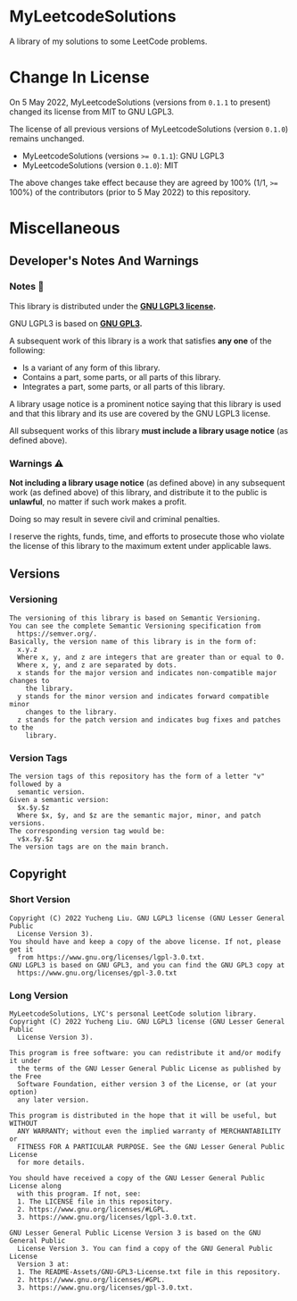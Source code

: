 # MyLeetcodeSolutions

A library of my solutions to some LeetCode problems.

# Change In License

On 5 May 2022, MyLeetcodeSolutions (versions from `0.1.1` to present) changed its license from MIT to GNU LGPL3.

The license of all previous versions of MyLeetcodeSolutions (version `0.1.0`) remains unchanged.

- MyLeetcodeSolutions (versions `>= 0.1.1`): GNU LGPL3
- MyLeetcodeSolutions (version `0.1.0`): MIT

The above changes take effect because they are agreed by 100%  (1/1, `>=` 100%) of the contributors (prior to 5 May 2022) to this repository.

# Miscellaneous
## Developer's Notes And Warnings
### Notes :memo:

This library is distributed under the **[GNU LGPL3 license](LICENSE).**

GNU LGPL3 is based on **[GNU GPL3](README-Assets/GNU-GPL3-License.txt).**

A subsequent work of this library is a work that satisfies **any one** of the following:

- Is a variant of any form of this library.
- Contains a part, some parts, or all parts of this library.
- Integrates a part, some parts, or all parts of this library.

A library usage notice is a prominent notice saying that this library is used and that this library and its use are covered by the GNU LGPL3 license.

All subsequent works of this library **must include a library usage notice** (as defined above).

### Warnings :warning:

**Not including a library usage notice** (as defined above) in any subsequent work (as defined above) of this library, and distribute it to the public is **unlawful**, no matter if such work makes a profit.

Doing so may result in severe civil and criminal penalties.

I reserve the rights, funds, time, and efforts to prosecute those who violate the license of this library to the maximum extent under applicable laws.

## Versions
### Versioning

```text
The versioning of this library is based on Semantic Versioning.
You can see the complete Semantic Versioning specification from
  https://semver.org/.
Basically, the version name of this library is in the form of:
  x.y.z
  Where x, y, and z are integers that are greater than or equal to 0.
  Where x, y, and z are separated by dots.
  x stands for the major version and indicates non-compatible major changes to
    the library.
  y stands for the minor version and indicates forward compatible minor
    changes to the library.
  z stands for the patch version and indicates bug fixes and patches to the
    library.
```

### Version Tags

```text
The version tags of this repository has the form of a letter "v" followed by a
  semantic version.
Given a semantic version:
  $x.$y.$z
  Where $x, $y, and $z are the semantic major, minor, and patch versions.
The corresponding version tag would be:
  v$x.$y.$z
The version tags are on the main branch.
```

## Copyright
### Short Version

```text
Copyright (C) 2022 Yucheng Liu. GNU LGPL3 license (GNU Lesser General Public
  License Version 3).
You should have and keep a copy of the above license. If not, please get it
  from https://www.gnu.org/licenses/lgpl-3.0.txt.
GNU LGPL3 is based on GNU GPL3, and you can find the GNU GPL3 copy at
  https://www.gnu.org/licenses/gpl-3.0.txt
```

### Long Version

```text
MyLeetcodeSolutions, LYC's personal LeetCode solution library.
Copyright (C) 2022 Yucheng Liu. GNU LGPL3 license (GNU Lesser General Public
  License Version 3).

This program is free software: you can redistribute it and/or modify it under
  the terms of the GNU Lesser General Public License as published by the Free
  Software Foundation, either version 3 of the License, or (at your option)
  any later version.

This program is distributed in the hope that it will be useful, but WITHOUT
  ANY WARRANTY; without even the implied warranty of MERCHANTABILITY or
  FITNESS FOR A PARTICULAR PURPOSE. See the GNU Lesser General Public License
  for more details.

You should have received a copy of the GNU Lesser General Public License along
  with this program. If not, see:
  1. The LICENSE file in this repository.
  2. https://www.gnu.org/licenses/#LGPL.
  3. https://www.gnu.org/licenses/lgpl-3.0.txt.

GNU Lesser General Public License Version 3 is based on the GNU General Public
  License Version 3. You can find a copy of the GNU General Public License
  Version 3 at:
  1. The README-Assets/GNU-GPL3-License.txt file in this repository.
  2. https://www.gnu.org/licenses/#GPL.
  3. https://www.gnu.org/licenses/gpl-3.0.txt.
```

